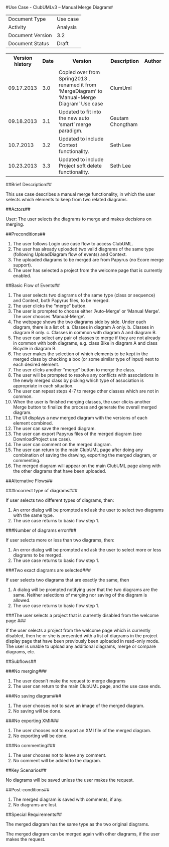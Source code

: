 #Use Case - ClubUMLv3 – Manual Merge Diagram# 

<TABLE>
<TR><TD>Document Type</TD><TD>Use case</TD></TR>
<TR><TD>Activity</TD><TD>Analysis</TD></TR>
<TR><TD>Document Version</TD><TD>3.2</TD></TR>
<TR><TD>Document Status</TD><TD>Draft</TD></TR>
</TABLE>

<TABLE>
<TR><TH>Version history</TH><TH>Date</TH><TH>Version</TH><TH>Description</TH><TH>Author</TH></TR>
<TR><TD>09.17.2013</TD><TD>3.0</TD><TD>Copied over from Spring2013 , renamed it from 
‘MergeDiagram’ to ‘Manual-Merge Diagram’ Use case</TD><TD>ClumUml</TD></TR>
<TR><TD>09.18.2013</TD><TD>3.1</TD><TD>Updated to fit into the new  auto ‘smart’ merge paradigm.</TD> 	
<TD>Gautam Chongtham</TD></TR>
<TR><TD>10.7.2013</TD><TD>3.2</TD><TD>Updated to include Context functionality.</TD><TD>Seth Lee</TD></TR>
<TR><TD>10.23.2013</TD><TD>3.3</TD><TD>Updated to include Project soft delete functionality.</TD><TD>Seth Lee</TD></TR>
</TABLE>

##Brief Description##

This use case describes a manual merge functionality, in which the user selects which elements to keep from two related diagrams.

##Actors##

User:  The user selects the diagrams to merge and makes decisions on merging.

##Preconditions##

1.	The user follows Login use case flow to access ClubUML.
2.	The user has already uploaded two valid diagrams of the same type (following UploadDiagram flow of events) and Context.
3.	The uploaded diagrams to be merged are from Papyrus (no Ecore merge support).
4.  The user has selected a project from the welcome page that is currently enabled.

##Basic Flow of Events##

1.	The user selects two diagrams of the same type (class or sequence) and Context, both Papyrus files, to be merged. 
2.	The user clicks the “merge” button.
3.	The user is prompted to choose either ‘Auto-Merge’ or ‘Manual Merge’. The user chooses ‘Manual-Merge’.
4.	The webpage shows the two diagrams side by side.  Under each diagram, there is a list of: 
a.	Classes in diagram A only.
b.	Classes in diagram B only.
c.	Classes in common with diagram A and diagram B.
5.	The user can select any pair of classes to merge if they are not already in common with both diagrams, e.g. class Bike in diagram A and class Bicycle in diagram B.
6.	The user makes the selection of which elements to be kept in the merged class by checking a box (or some similar type of input) next to each desired element.
7.	The user clicks another “merge” button to merge the class.
8.	The user will be prompted to resolve any conflicts with associations in the newly merged class by picking which type of association is appropriate in each situation.
9.	The user can repeat steps 4-7 to merge other classes which are not in common.
10.	When the user is finished merging classes, the user clicks another Merge button to finalize the process and generate the overall merged diagram.
11.	The UI displays a new merged diagram with the versions of each element combined.
12.	The user can save the merged diagram.
13.	The user can export Papyrus files of the merged diagram (see DownloadProject use case).
14.	The user can comment on the merged diagram.
15.	The user can return to the main ClubUML page after doing any combination of saving the drawing, exporting the merged diagram, or commenting.
16.	The merged diagram will appear on the main ClubUML page along with the other diagrams that have been uploaded.

##Alternative Flows##

###Incorrect type of diagrams###

If user selects two different types of diagrams, then:

1.	An error dialog will be prompted and ask the user to select two diagrams with the same type.
2.	The use case returns to basic flow step 1.

###Number of diagrams error###

If user selects more or less than two diagrams, then:

1.	An error dialog will be prompted and ask the user to select more or less diagrams to be merged.
2.	The use case returns to basic flow step 1.

###Two exact diagrams are selected###

If user selects two diagrams that are exactly the same, then

1.	A dialog will be prompted notifying user that the two diagrams are the same.  Neither selections of merging nor saving of the diagram is allowed.
2.	The use case returns to basic flow step 1.

###The user selects a project that is currently disabled from the welcome page ###

If the user selects a project from the welcome page which is currently disabled, then he or she
is presented with a list of diagrams in the project display page that have been previously been
uploaded in read-only mode.  The user is unable to upload any additional diagrams, merge or compare diagrams, 
etc.

##Subflows## 

###No merging###

1.	The user doesn’t make the request to merge diagrams
2.	The user can return to the main ClubUML page, and the use case ends.

###No saving diagram###

1.	The user chooses not to save an image of the merged diagram.
2.	No saving will be done.

###No exporting XMI###

1.	The user chooses not to export an XMI file of the merged diagram.
2.	No exporting will be done.

###No commenting###

1.	The user chooses not to leave any comment.
2.	No comment will be added to the diagram.

##Key Scenarios##

No diagrams will be saved unless the user makes the request.

##Post-conditions##

1.	The merged diagram is saved with comments, if any.
2.	No diagrams are lost.

##Special Requirements##

The merged diagram has the same type as the two original diagrams.

The merged diagram can be merged again with other diagrams, if the user makes the request.

